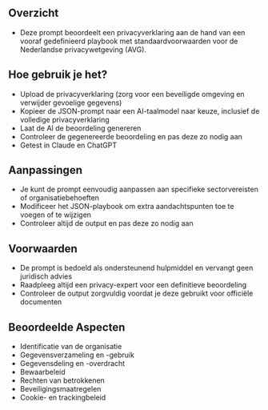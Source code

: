 ## Overzicht

- Deze prompt beoordeelt een privacyverklaring aan de hand van een vooraf gedefinieerd playbook met standaardvoorwaarden voor de Nederlandse privacywetgeving (AVG).

## Hoe gebruik je het?

- Upload de privacyverklaring (zorg voor een beveiligde omgeving en verwijder gevoelige gegevens)
- Kopieer de JSON-prompt naar een AI-taalmodel naar keuze, inclusief de volledige privacyverklaring
- Laat de AI de beoordeling genereren
- Controleer de gegenereerde beoordeling en pas deze zo nodig aan
- Getest in Claude en ChatGPT

## Aanpassingen

- Je kunt de prompt eenvoudig aanpassen aan specifieke sectorvereisten of organisatiebehoeften
- Modificeer het JSON-playbook om extra aandachtspunten toe te voegen of te wijzigen
- Controleer altijd de output en pas deze zo nodig aan

## Voorwaarden

- De prompt is bedoeld als ondersteunend hulpmiddel en vervangt geen juridisch advies
- Raadpleeg altijd een privacy-expert voor een definitieve beoordeling
- Controleer de output zorgvuldig voordat je deze gebruikt voor officiële documenten

## Beoordeelde Aspecten

- Identificatie van de organisatie
- Gegevensverzameling en -gebruik
- Gegevensdeling en -overdracht
- Bewaarbeleid
- Rechten van betrokkenen
- Beveiligingsmaatregelen
- Cookie- en trackingbeleid